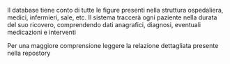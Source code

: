 Il database tiene conto di tutte le figure presenti nella struttura ospedaliera, medici, infermieri, sale, etc. 
Il sistema traccerà ogni paziente nella durata del suo ricovero, comprendendo dati anagrafici, diagnosi, eventuali medicazioni e interventi

Per una maggiore comprensione leggere la relazione dettagliata presente nella repostory

